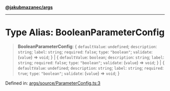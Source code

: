 [**@jakubmazanec/args**](../README.md)

---

# Type Alias: BooleanParameterConfig

> **BooleanParameterConfig**: \{ `defaultValue`: `undefined`; `description`: `string`; `label`:
> `string`; `required`: `false`; `type`: `"boolean"`; `validate`: (`value`) => `void`; \} \| \{
> `defaultValue`: `boolean`; `description`: `string`; `label`: `string`; `required`: `false`;
> `type`: `"boolean"`; `validate`: (`value`) => `void`; \} \| \{ `defaultValue`: `undefined`;
> `description`: `string`; `label`: `string`; `required`: `true`; `type`: `"boolean"`; `validate`:
> (`value`) => `void`; \}

Defined in:
[args/source/ParameterConfig.ts:3](https://github.com/jakubmazanec/tools/blob/b70ba93afff7f67760159378262d2c0b19cfed9e/packages/args/source/ParameterConfig.ts#L3)

